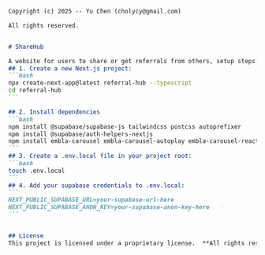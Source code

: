 ````markdown
Copyright (c) 2025 -- Yu Chen (cholycy@gmail.com)

All rights reserved.


# ShareHub

A website for users to share or get referrals from others, setup steps:
## 1. Create a new Next.js project:
```bash
npx create-next-app@latest referral-hub --typescript
cd referral-hub
```

## 2. Install dependencies
```bash
npm install @supabase/supabase-js tailwindcss postcss autoprefixer 
npm install @supabase/auth-helpers-nextjs
npm install embla-carousel embla-carousel-autoplay embla-carousel-react
```
## 3. Create a .env.local file in your project root:
```bash
touch .env.local
```
## 4. Add your supabase credentials to .env.local:
```
NEXT_PUBLIC_SUPABASE_URL=your-supabase-url-here
NEXT_PUBLIC_SUPABASE_ANON_KEY=your-supabase-anon-key-here
```


## License
This project is licensed under a proprietary license.  **All rights reserved.** You may view the source code, but you may not use, copy, modify, or distribute it without explicit permission from the author. See the [LICENSE](./LICENSE) file for more details.
````
